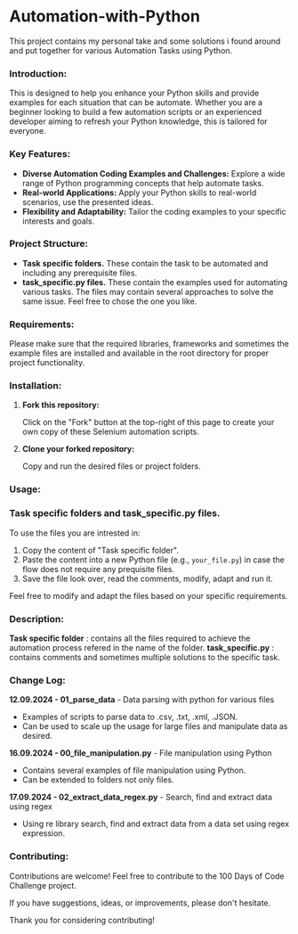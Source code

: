 # Automation-with-Python

This project contains my personal take and some solutions i found around and put together for various Automation Tasks using Python.

### Introduction:

This is designed to help you enhance your Python skills and provide examples for each situation that can be automate. Whether you are a beginner looking to build a few automation scripts or an experienced developer aiming to refresh your Python knowledge, this is tailored for everyone.
### Key Features:

- **Diverse Automation Coding Examples and Challenges:** Explore a wide range of Python programming concepts that help automate tasks.
- **Real-world Applications:** Apply your Python skills to real-world scenarios, use the presented ideas.
- **Flexibility and Adaptability:** Tailor the coding examples to your specific interests and goals.

### Project Structure:

- **Task specific folders.** These contain the task to be automated and including any prerequisite files.
- **task_specific.py files.** These contain the examples used for automating various tasks. The files may contain several approaches to solve the same issue. Feel free to chose the one you like.

  
### Requirements:

Please make sure that the required libraries, frameworks and sometimes the example files are installed and available in the root directory for proper project functionality.

### Installation:

1. **Fork this repository:**
   
   Click on the "Fork" button at the top-right of this page to create your own copy of these Selenium automation scripts.

2. **Clone your forked repository:**

   Copy and run the desired files or project folders.

### Usage:

### Task specific folders and task_specific.py files.

To use the files you are intrested in:

1. Copy the content of "Task specific folder".
2. Paste the content into a new Python file (e.g., `your_file.py`) in case the flow does not require any prequisite files.
3. Save the file look over, read the comments, modify, adapt and run it.

Feel free to modify and adapt the files based on your specific requirements.


### Description:
**Task specific folder** : contains all the files required to achieve the automation process refered in the name of the folder.
**task_specific.py** : contains comments and sometimes multiple solutions to the specific task.

### Change Log:

**12.09.2024 - 01_parse_data**  - Data parsing with python for various files
- Examples of scripts to parse data to .csv, .txt, .xml, .JSON.
- Can be used to scale up the usage for large files and manipulate data as desired.

**16.09.2024 - 00_file_manipulation.py**  - File manipulation using Python
- Contains several examples of file manipulation using Python.
- Can be extended to folders not only files.

**17.09.2024 - 02_extract_data_regex.py**  - Search, find and extract data using regex
- Using re library search, find and extract data from a data set using regex expression.

  
  
### Contributing:

Contributions are welcome! Feel free to contribute to the 100 Days of Code Challenge project.

If you have suggestions, ideas, or improvements, please don't hesitate.

Thank you for considering contributing!
